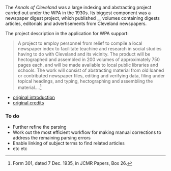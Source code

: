 The *Annals of Cleveland* was a large indexing and abstracting project
carried out under the WPA in the 1930s. Its biggest component was a
newspaper digest project, which published __ volumes containing digests
articles, editorials and advertisements from Cleveland newspapers.

The project description in the application for WPA support:

> A project to employ personnel from relief to
compile a local newspaper index to facilitate teachine and research in social
studies having to do with Cleveland and its vicinity. The product will be hectographed and assembled in 200 volumes of approximately 750 pages each, and will be
made available to local public libraries and schools. The work will consist of
abstracting material from old loaned or contributed newspaper files, editing and
verifying data, filing under topical headings, and typing, hectographing and assembling the material....[^301]

[^301]: Form 301, dated 7 Dec. 1935, in JCMR Papers, Box 26.

- [original introduction](source/introduction/)
- [original credits](source/credits/)


### To do

- Further refine the parsing
- Work out the most efficient workflow for making manual corrections to
  address the remaining parsing errors
- Enable linking of subject terms to find related articles
- etc etc